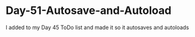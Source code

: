 # Day-51-Autosave-and-Autoload
I added to my Day 45 ToDo list and made it so it autosaves and autoloads
